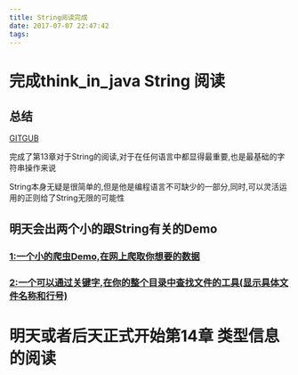 ```yaml
---
title: String阅读完成
date: 2017-07-07 22:47:42
tags:
---
```


# 完成think_in_java String 阅读



## 总结

[GITGUB](https://github.com/maruilong/think_in_java-string)

完成了第13章对于String的阅读,对于在任何语言中都显得最重要,也是最基础的字符串操作来说

String本身无疑是很简单的,但是他是编程语言不可缺少的一部分,同时,可以灵活运用的正则给了String无限的可能性

## 明天会出两个小的跟String有关的Demo

### 	[1:一个小的爬虫Demo,在网上爬取你想要的数据](https://github.com/maruilong/splitDemo.git)

### 	[2:一个可以通过关键字,在你的整个目录中查找文件的工具(显示具体文件名称和行号)](https://github.com/maruilong/searchFile)

# 明天或者后天正式开始第14章 类型信息的阅读





